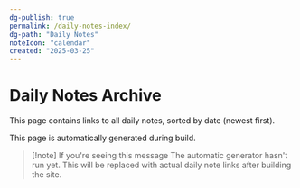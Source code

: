 ```yaml
---
dg-publish: true
permalink: /daily-notes-index/
dg-path: "Daily Notes"
noteIcon: "calendar"
created: "2025-03-25"
---
```


# Daily Notes Archive

This page contains links to all daily notes, sorted by date (newest first). 

This page is automatically generated during build.

> [!note] If you're seeing this message
> The automatic generator hasn't run yet. This will be replaced with actual daily note links after building the site. 